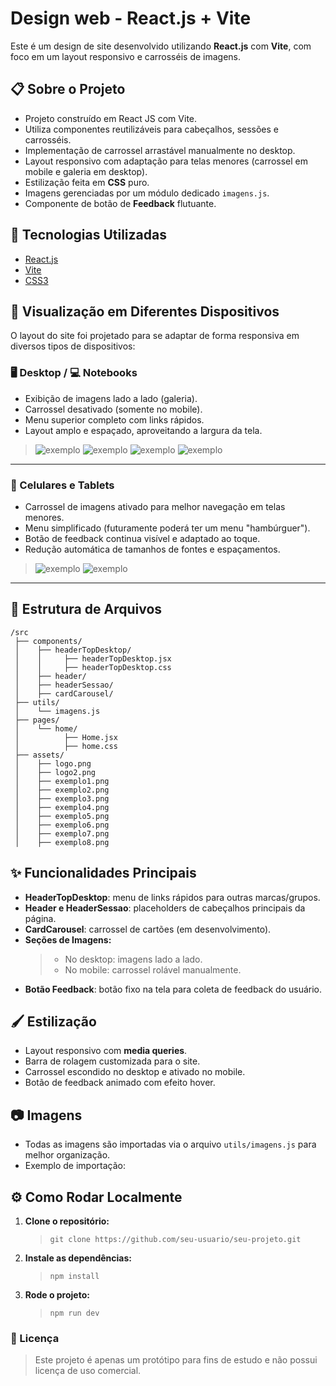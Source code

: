 # Design web - React.js + Vite

Este é um design de site desenvolvido utilizando **React.js** com **Vite**, com foco em um layout responsivo e carrosséis de imagens.

## 📋 Sobre o Projeto

- Projeto construído em React JS com Vite.
- Utiliza componentes reutilizáveis para cabeçalhos, sessões e carrosséis.
- Implementação de carrossel arrastável manualmente no desktop.
- Layout responsivo com adaptação para telas menores (carrossel em mobile e galeria em desktop).
- Estilização feita em **CSS** puro.
- Imagens gerenciadas por um módulo dedicado `imagens.js`.
- Componente de botão de **Feedback** flutuante.

## 🚀 Tecnologias Utilizadas

- [React.js](https://reactjs.org/)
- [Vite](https://vitejs.dev/)
- [CSS3](https://html5css3.com.br)

## 📱 Visualização em Diferentes Dispositivos

O layout do site foi projetado para se adaptar de forma responsiva em diversos tipos de dispositivos:

### 🖥️ Desktop / 💻 Notebooks

- Exibição de imagens lado a lado (galeria).
- Carrossel desativado (somente no mobile).
- Menu superior completo com links rápidos.
- Layout amplo e espaçado, aproveitando a largura da tela.

> ![exemplo](./src/assets/modelo1.png) ![exemplo](./src/assets/modelo2.png) ![exemplo](./src/assets/modelo3.png) ![exemplo](./src/assets/modelo4.png)

---

### 📱 Celulares e Tablets

- Carrossel de imagens ativado para melhor navegação em telas menores.
- Menu simplificado (futuramente poderá ter um menu "hambúrguer").
- Botão de feedback continua visível e adaptado ao toque.
- Redução automática de tamanhos de fontes e espaçamentos.

> ![exemplo](./src/assets/modelo5.png) ![exemplo](./src/assets/modelo6.png)

---

## 📁 Estrutura de Arquivos

```plaintext
/src
 ├── components/
 │    ├── headerTopDesktop/
 │    │     ├── headerTopDesktop.jsx
 │    │     ├── headerTopDesktop.css
 │    ├── header/
 │    ├── headerSessao/
 │    ├── cardCarousel/
 ├── utils/
 │    └── imagens.js
 ├── pages/
 │    └── home/
 │          ├── Home.jsx
 │          ├── home.css
 ├── assets/
 │    ├── logo.png
 │    ├── logo2.png
 │    ├── exemplo1.png
 │    ├── exemplo2.png
 │    ├── exemplo3.png
 │    ├── exemplo4.png
 │    ├── exemplo5.png
 │    ├── exemplo6.png
 │    ├── exemplo7.png
 │    ├── exemplo8.png
```

## ✨ Funcionalidades Principais

- **HeaderTopDesktop**: menu de links rápidos para outras marcas/grupos.
- **Header e HeaderSessao**: placeholders de cabeçalhos principais da página.
- **CardCarousel**: carrossel de cartões (em desenvolvimento).
- **Seções de Imagens:**
  > - No desktop: imagens lado a lado.
  > - No mobile: carrossel rolável manualmente.
- **Botão Feedback**: botão fixo na tela para coleta de feedback do usuário.

## 🖌️ Estilização

- Layout responsivo com **media queries**.
- Barra de rolagem customizada para o site.
- Carrossel escondido no desktop e ativado no mobile.
- Botão de feedback animado com efeito hover.

## 📷 Imagens

- Todas as imagens são importadas via o arquivo `utils/imagens.js` para melhor organização.
- Exemplo de importação:

## ⚙️ Como Rodar Localmente

1. **Clone o repositório:**

   > `git clone https://github.com/seu-usuario/seu-projeto.git`

2. **Instale as dependências:**

   > `npm install`

3. **Rode o projeto:**
   > `npm run dev`

### 📄 Licença

> Este projeto é apenas um protótipo para fins de estudo e não possui licença de uso comercial.
